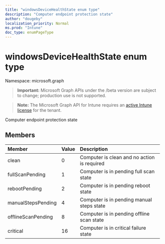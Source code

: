 ```yaml
---
title: "windowsDeviceHealthState enum type"
description: "Computer endpoint protection state"
author: "dougeby"
localization_priority: Normal
ms.prod: "Intune"
doc_type: enumPageType
---
```


# windowsDeviceHealthState enum type

Namespace: microsoft.graph

> **Important:** Microsoft Graph APIs under the /beta version are subject to change; production use is not supported.

> **Note:** The Microsoft Graph API for Intune requires an [active Intune license](https://go.microsoft.com/fwlink/?linkid=839381) for the tenant.

Computer endpoint protection state

## Members
|Member|Value|Description|
|:---|:---|:---|
|clean|0|Computer is clean and no action is required|
|fullScanPending|1|Computer is in pending full scan state|
|rebootPending|2|Computer is in pending reboot state|
|manualStepsPending|4|Computer is in pending manual steps state|
|offlineScanPending|8|Computer is in pending offline scan state|
|critical|16|Computer is in critical failure state|




